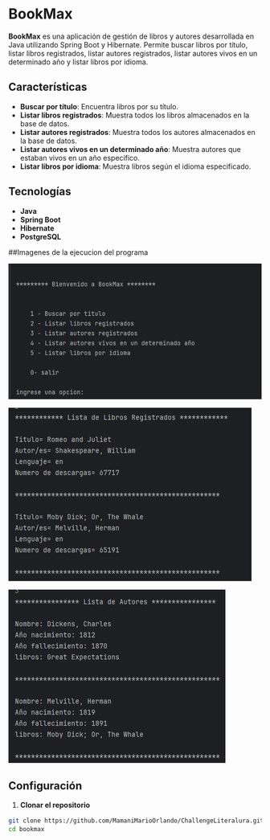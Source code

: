 # BookMax

**BookMax** es una aplicación de gestión de libros y autores desarrollada en Java utilizando Spring Boot y Hibernate. Permite buscar libros por título, listar libros registrados, listar autores registrados, listar autores vivos en un determinado año y listar libros por idioma.

## Características

- **Buscar por título**: Encuentra libros por su título.
- **Listar libros registrados**: Muestra todos los libros almacenados en la base de datos.
- **Listar autores registrados**: Muestra todos los autores almacenados en la base de datos.
- **Listar autores vivos en un determinado año**: Muestra autores que estaban vivos en un año específico.
- **Listar libros por idioma**: Muestra libros según el idioma especificado.

## Tecnologías

- **Java**
- **Spring Boot**
- **Hibernate**
- **PostgreSQL**

##Imagenes de la ejecucion del programa 

![Ejecucion del programa](ImagenesDelProyecto/librolura00.png)

![Ejecucion del programa](ImagenesDelProyecto/librolura01.png)

![Ejecucion del programa](ImagenesDelProyecto/librolura02.png)

## Configuración

1. **Clonar el repositorio**

```bash
git clone https://github.com/MamaniMarioOrlando/ChallengeLiteralura.git
cd bookmax
